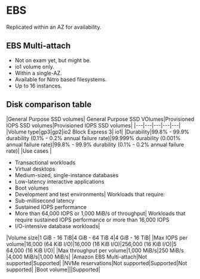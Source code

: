 # EBS 

Replicated within an AZ for availability.


## EBS Multi-attach

- Not on exam yet, but might be.
- io1 volume only.
- Within a single-AZ.
- Available for Nitro based filesystems.
- Up to 16 instances.

 ## Disk comparison table

|General Purpose SSD volumes| General Purpose SSD VOlumes|Provisioned IOPS SSD volumes|Provisioned IOPS SSD volumes|
|---|---|---|---|---|
|Volume type|gp3|gp2|io2 Block Express 3|	io1|
|Durability|99.8% - 99.9% durability (0.1% - 0.2% annual failure rate)|99.999% durability (0.001% annual failure rate)|99.8% - 99.9% durability (0.1% - 0.2% annual failure rate)|
|Use cases	|
- Transactional workloads
- Virtual desktops
- Medium-sized, single-instance databases
- Low-latency interactive applications
- Boot volumes
- Development and test environments|
Workloads that require:
- Sub-millisecond latency
- Sustained IOPS performance
- More than 64,000 IOPS or 1,000 MiB/s of throughput|
Workloads that require sustained IOPS performance or more than 16,000 IOPS
- I/O-intensive database workloads|

|Volume size|1 GiB - 16 TiB|4 GiB - 64 TiB 4|4 GiB - 16 TiB|
|Max IOPS per volume|16,000 (64 KiB I/O)|16,000 (16 KiB I/O)|256,000 (16 KiB I/O)|5	64,000 (16 KiB I/O)|
|Max throughput per volume|1,000 MiB/s|250 MiB/s |4,000 MiB/s|1,000 MiB/s|
|Amazon EBS Multi-attach|Not supported|Supported|
|NVMe reservations|Not supported|Supported|Not supported|
|Boot volume|||Supported|
